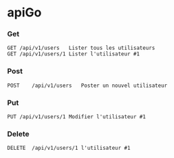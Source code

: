 # apiGo

### Get
```http request
GET	/api/v1/users	Lister tous les utilisateurs
GET	/api/v1/users/1	Lister l'utilisateur #1
```

### Post
```http request
POST	/api/v1/users	Poster un nouvel utilisateur
```

### Put
```http request
PUT	/api/v1/users/1	Modifier l'utilisateur #1
```

### Delete
```http request
DELETE	/api/v1/users/1	l'utilisateur #1
```
